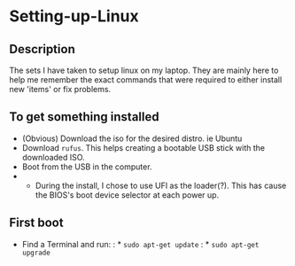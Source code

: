 # Setting-up-Linux
## Description
The sets I have taken to setup linux on my laptop.  They are mainly here to help me remember the exact commands that were required to either install new 'items' or fix problems.

## To get something installed
* (Obvious) Download the iso for the desired distro.  ie Ubuntu
* Download `rufus`.  This helps creating a bootable USB stick with the downloaded ISO.
* Boot from the USB in the computer.  
* * During the install, I chose to use UFI as the loader(?).  This has cause the BIOS's boot device selector at each power up.  

## First boot
* Find a Terminal and run:
: * `sudo apt-get update`
: * `sudo apt-get upgrade`